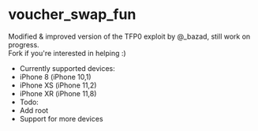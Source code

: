 # voucher_swap_fun
Modified &amp; improved version of the TFP0 exploit by @_bazad, still work on progress. <br>
Fork if you're interested in helping :)
<br>
- Currently supported devices:
- iPhone 8 (iPhone 10,1)
- iPhone XS (iPhone 11,2)
- iPhone XR (iPhone 11,8)
&nbsp;<br>
- Todo:
- Add root
- Support for more devices
